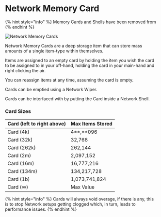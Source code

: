 # Network Memory Card

{% hint style="info" %}
Memory Cards and Shells have been removed from&#x20;
{% endhint %}

![Network Memory Cards](../../.gitbook/assets/tile\_network\_memory\_cards.png)

Network Memory Cards are a deep storage item that can store mass amounts of a single item-type within themselves.

Items are assigned to an empty card by holding the item you wish the card to be assigned to in your off-hand, holding the card in your main-hand and right clicking the air.

You can reassign items at any time, assuming the card is empty.

Cards can be emptied using a Network Wiper.

Cards can be interfaced with by putting the Card inside a Network Shell.

### Card Sizes

| Card (left to right above) | Max Items Stored |
| -------------------------- | ---------------- |
| Card (4k)                  | 4\*\*,\*\*096    |
| Card (32k)                 | 32,768           |
| Card (262k)                | 262,144          |
| Card (2m)                  | 2,097,152        |
| Card (16m)                 | 16,777,216       |
| Card (134m)                | 134,217,728      |
| Card (1b)                  | 1,073,741,824    |
| Card (∞)                   | Max Value        |

{% hint style="info" %}
Cards will always void overage, if there is any, this is to stop Network setups getting clogged which, in turn, leads to performance issues.
{% endhint %}
